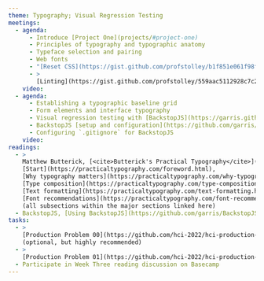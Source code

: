 ```yaml
---
theme: Typography; Visual Regression Testing
meetings:
  - agenda:
      - Introduce [Project One](projects/#project-one)
      - Principles of typography and typographic anatomy
      - Typeface selection and pairing
      - Web fonts
      - "[Reset CSS](https://gist.github.com/profstolley/b1f851e061f98fcbc0e41d39adc32847)"
      - >
        [Linting](https://gist.github.com/profstolley/559aac5112928c7c24c628c6305b70b8) CSS
    video:
  - agenda:
      - Establishing a typographic baseline grid
      - Form elements and interface typography
      - Visual regression testing with [BackstopJS](https://garris.github.io/BackstopJS/)
      - BackstopJS [setup and configuration](https://github.com/garris/BackstopJS#contents)
      - Configuring `.gitignore` for BackstopJS
    video:
readings:
  - >
    Matthew Butterick, [<cite>Butterick's Practical Typography</cite>](https://practicaltypography.com/):
    [Start](https://practicaltypography.com/foreword.html),
    [Why typography matters](https://practicaltypography.com/why-typography-matters.html),
    [Type composition](https://practicaltypography.com/type-composition.html),
    [Text formatting](https://practicaltypography.com/text-formatting.html),
    [Font recommendations](https://practicaltypography.com/font-recommendations.html)
    (all subsections within the major sections linked here)
  - BackstopJS, [Using BackstopJS](https://github.com/garris/BackstopJS#using-backstopjs)
tasks:
  - >
    [Production Problem 00](https://github.com/hci-2022/hci-production-problems/tree/main/pp-00)
    (optional, but highly recommended)
  - >
    [Production Problem 01](https://github.com/hci-2022/hci-production-problems/tree/main/pp-01)
  - Participate in Week Three reading discussion on Basecamp
---
```

